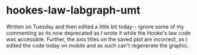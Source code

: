 # hookes-law-labgraph-umt
Written on Tuesday and then edited a little bit today-- ignore some of my commenting as its now deprecated as I wrote it while the Hooke's law code was accessible. 
Further, the axis titles on the saved plot are incorrect, as I edited the code today on mobile and as such can't regenerate the graphic.
